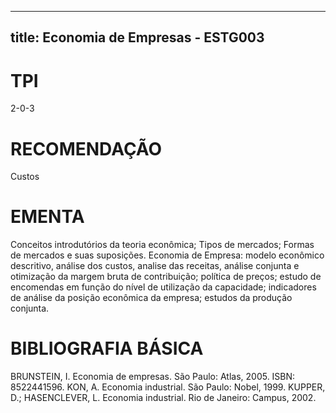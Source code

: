 
---
title: Economia de Empresas - ESTG003 
---

# TPI

2-0-3

# RECOMENDAÇÃO

Custos

# EMENTA

Conceitos introdutórios da teoria econômica; Tipos de mercados; Formas de mercados e suas suposições. Economia de Empresa: modelo econômico descritivo, análise dos custos, analise das receitas, análise conjunta e otimização da margem bruta de contribuição; política de preços; estudo de encomendas em função do nível de utilização da capacidade; indicadores de análise da posição econômica da empresa; estudos da produção conjunta.

# BIBLIOGRAFIA BÁSICA

BRUNSTEIN, I. Economia de empresas. São Paulo: Atlas, 2005. ISBN: 8522441596.
KON, A. Economia industrial. São Paulo: Nobel, 1999.
KUPPER, D.; HASENCLEVER, L. Economia industrial. Rio de Janeiro: Campus, 2002.
        